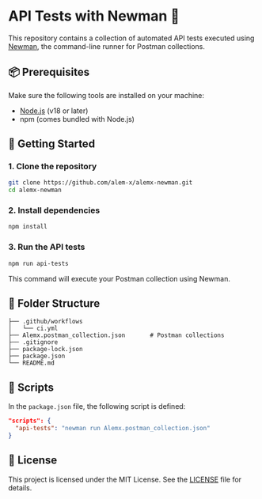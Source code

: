 # API Tests with Newman 🧪

This repository contains a collection of automated API tests executed using [Newman](https://www.npmjs.com/package/newman), the command-line runner for Postman collections.

## 📦 Prerequisites

Make sure the following tools are installed on your machine:

- [Node.js](https://nodejs.org/) (v18 or later)
- npm (comes bundled with Node.js)

## 🚀 Getting Started

### 1. Clone the repository

```bash
git clone https://github.com/alem-x/alemx-newman.git
cd alemx-newman
```

### 2. Install dependencies

```bash
npm install
```

### 3. Run the API tests

```bash
npm run api-tests
```

This command will execute your Postman collection using Newman.

## 📁 Folder Structure

```
├── .github/workflows
│   └── ci.yml
├── Alemx.postman_collection.json       # Postman collections
├── .gitignore
├── package-lock.json                   
├── package.json
└── README.md
```

## 📝 Scripts

In the `package.json` file, the following script is defined:

```json
"scripts": {
  "api-tests": "newman run Alemx.postman_collection.json"
}
```

## 📄 License

This project is licensed under the MIT License. See the [LICENSE](LICENSE) file for details.
